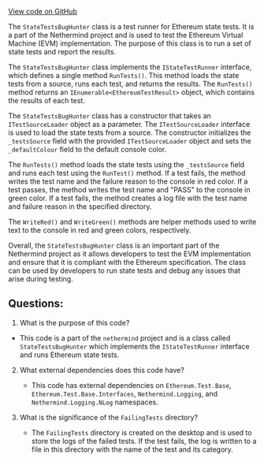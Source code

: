 [View code on GitHub](https://github.com/nethermindeth/nethermind/Nethermind.Blockchain.Test.Runner/StateTestsBugHunter.cs)

The `StateTestsBugHunter` class is a test runner for Ethereum state tests. It is a part of the Nethermind project and is used to test the Ethereum Virtual Machine (EVM) implementation. The purpose of this class is to run a set of state tests and report the results.

The `StateTestsBugHunter` class implements the `IStateTestRunner` interface, which defines a single method `RunTests()`. This method loads the state tests from a source, runs each test, and returns the results. The `RunTests()` method returns an `IEnumerable<EthereumTestResult>` object, which contains the results of each test.

The `StateTestsBugHunter` class has a constructor that takes an `ITestSourceLoader` object as a parameter. The `ITestSourceLoader` interface is used to load the state tests from a source. The constructor initializes the `_testsSource` field with the provided `ITestSourceLoader` object and sets the `_defaultColour` field to the default console color.

The `RunTests()` method loads the state tests using the `_testsSource` field and runs each test using the `RunTest()` method. If a test fails, the method writes the test name and the failure reason to the console in red color. If a test passes, the method writes the test name and "PASS" to the console in green color. If a test fails, the method creates a log file with the test name and failure reason in the specified directory.

The `WriteRed()` and `WriteGreen()` methods are helper methods used to write text to the console in red and green colors, respectively.

Overall, the `StateTestsBugHunter` class is an important part of the Nethermind project as it allows developers to test the EVM implementation and ensure that it is compliant with the Ethereum specification. The class can be used by developers to run state tests and debug any issues that arise during testing.
## Questions: 
 1. What is the purpose of this code?
   - This code is a part of the `nethermind` project and is a class called `StateTestsBugHunter` which implements the `IStateTestRunner` interface and runs Ethereum state tests.

2. What external dependencies does this code have?
   - This code has external dependencies on `Ethereum.Test.Base`, `Ethereum.Test.Base.Interfaces`, `Nethermind.Logging`, and `Nethermind.Logging.NLog` namespaces.

3. What is the significance of the `FailingTests` directory?
   - The `FailingTests` directory is created on the desktop and is used to store the logs of the failed tests. If the test fails, the log is written to a file in this directory with the name of the test and its category.